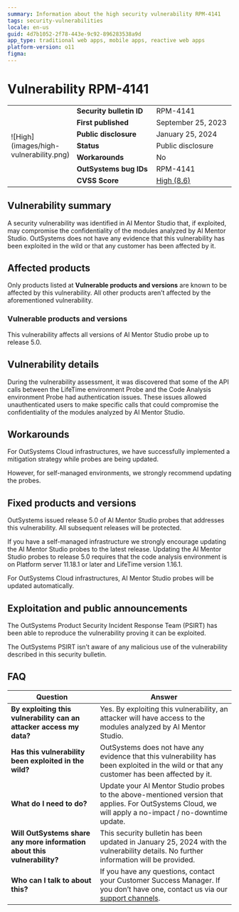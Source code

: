```yaml
---
summary: Information about the high security vulnerability RPM-4141
tags: security-vulnerabilities
locale: en-us
guid: 4d7b1052-2f78-443e-9c92-896283538a9d
app_type: traditional web apps, mobile apps, reactive web apps
platform-version: o11
figma:
---
```


# Vulnerability RPM-4141 

<table markdown="1">
<tr>
    <td style="width: 20%; vertical-align: middle" rowspan="7">![High](images/high-vulnerability.png)</td>
    <td><b>Security bulletin ID</b></td>
    <td>RPM-4141</td>
</tr>
<tr>
    <td><b>First published</b></td>
    <td>September 25, 2023</td>
</tr>
<tr>
    <td><b>Public disclosure</b></td>
    <td>January 25, 2024</td>
</tr>
<tr>
    <td><b>Status</b></td>
    <td>Public disclosure</td>
</tr>
<tr>
    <td><b>Workarounds</b></td>
    <td>No</td>
</tr>
<tr>
    <td><b>OutSystems bug IDs</b></td>
    <td>RPM-4141</td>
</tr>
<tr>
    <td><b>CVSS Score</b></td>
    <td><a href="https://www.first.org/cvss/calculator/3.1#CVSS:3.1/AV:N/AC:L/PR:N/UI:N/S:C/C:H/I:N/A:N">High (8.6)</a></td>
</tr>
</table>

## Vulnerability summary

A security vulnerability was identified in AI Mentor Studio that, if exploited, may compromise the confidentiality of the modules analyzed by AI Mentor Studio. OutSystems does not have any evidence that this vulnerability has been exploited in the wild or that any customer has been affected by it.

## Affected products

Only products listed at **Vulnerable products and versions** are known to be affected by this vulnerability. All other products aren’t affected by the aforementioned vulnerability.

### Vulnerable products and versions

This vulnerability affects all versions of AI Mentor Studio probe up to release 5.0.

## Vulnerability details

During the vulnerability assessment, it was discovered that some of the API calls between the LifeTime environment Probe and the Code Analysis environment Probe had authentication issues. These issues allowed unauthenticated users to make specific calls that could compromise the confidentiality of the modules analyzed by AI Mentor Studio.

## Workarounds

For OutSystems Cloud infrastructures, we have successfully implemented a mitigation strategy while probes are being updated.

However, for self-managed environments, we strongly recommend updating the probes.

## Fixed products and versions

OutSystems issued release 5.0 of AI Mentor Studio probes that addresses this vulnerability. All subsequent releases will be protected.

If you have a self-managed infrastructure we strongly encourage updating the AI Mentor Studio probes to the latest release. Updating the AI Mentor Studio probes to release 5.0 requires that the code analysis environment is on Platform server 11.18.1 or later and LifeTime version 1.16.1.

For OutSystems Cloud infrastructures, AI Mentor Studio probes will be updated automatically.

## Exploitation and public announcements

The OutSystems Product Security Incident Response Team (PSIRT) has been able to reproduce the vulnerability proving it can be exploited.

The OutSystems PSIRT isn’t aware of any malicious use of the vulnerability described in this security bulletin.
 
## FAQ

| Question | Answer |
|---|---|
| **By exploiting this vulnerability can an attacker access my data?** | Yes. By exploiting this vulnerability, an attacker will have access to the modules analyzed by AI Mentor Studio. |
| **Has this vulnerability been exploited in the wild?** | OutSystems does not have any evidence that this vulnerability has been exploited in the wild or that any customer has been affected by it. |
| **What do I need to do?** | Update your AI Mentor Studio probes to the above-mentioned version that applies. For OutSystems Cloud, we will apply a no-impact / no-downtime update. |
| **Will OutSystems share any more information about this vulnerability?** | This security bulletin has been updated in January 25, 2024 with the vulnerability details. No further information will be provided. |
| **Who can I talk to about this?** | If you have any questions, contact your Customer Success Manager. If you don’t have one, contact us via our [support channels](https://www.outsystems.com/legal/success/contact-outsystems-technical-support/). |
